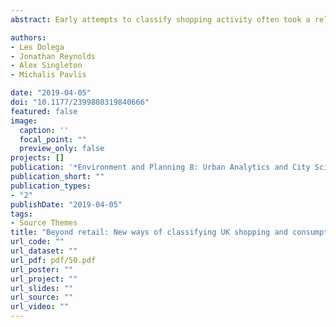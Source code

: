 ```yaml
---
abstract: Early attempts to classify shopping activity often took a relatively simple approach, largely driven by the lack of reliable data beyond fascia name and retail outlet counts by centre. There seems to be a consensus amongst contemporary scholars, commercial research consultancies and retailers that more comprehensive classifications would generate better-informed debate on changes in the urban economic landscape, as well as providing the basis for a more effective comparison of retail centres across time and space, particularly given the availability of new data sources and techniques and in the context of the transformational changes presently affecting the retail sector. This paper seeks to demonstrate the interrelationship between supply and demand for retailing services by integrating newly available data sources within a rigorously specified classification methodology. This in turn provides new insight into the multidimensional and dynamic taxonomy of consumption spaces within Great Britain. First, such a contribution is significant in that it moves debate within the literature past simple linear scaling of retail centre function to a more nuanced understanding of multiple functional forms; and second, in that it provides a nationally comparative and dynamic framework through which the evolution of retail structures can be evaluated. Using non-hierarchical clustering techniques, the results are presented in the form of a two-tier classification with 5 distinctive ‘coarse’ clusters and 15 more detailed and nested sub-clusters. The paper concludes that more nuanced and dynamic classifications of this kind can help deliver more effective insights into changing role of retailing and consumer services in urban areas across space and through time and will have implications for a variety of stakeholders.

authors:
- Les Dolega
- Jonathan Reynolds
- Alex Singleton
- Michalis Pavlis

date: "2019-04-05"
doi: "10.1177/2399808319840666"
featured: false
image:
  caption: ''
  focal_point: ""
  preview_only: false
projects: []
publication: '*Environment and Planning B: Urban Analytics and City Science*'
publication_short: ""
publication_types:
- "2"
publishDate: "2019-04-05"
tags:
- Source Themes
title: "Beyond retail: New ways of classifying UK shopping and consumption spaces"
url_code: ""
url_dataset: ""
url_pdf: pdf/50.pdf
url_poster: ""
url_project: ""
url_slides: ""
url_source: ""
url_video: ""
---
```


